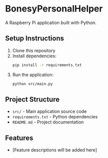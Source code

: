 # BonesyPersonalHelper

A Raspberry Pi application built with Python.

## Setup Instructions

1. Clone this repository
2. Install dependencies:
   ```bash
   pip install -r requirements.txt
   ```
3. Run the application:
   ```bash
   python src/main.py
   ```

## Project Structure

- `src/` - Main application source code
- `requirements.txt` - Python dependencies
- `README.md` - Project documentation

## Features

- [Feature descriptions will be added here]